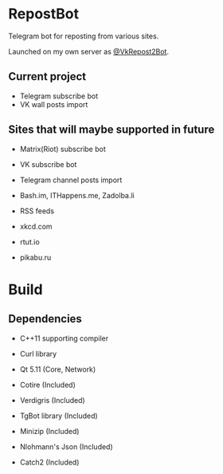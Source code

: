 # RepostBot

Telegram bot for reposting from various sites.

Launched on my own server as [@VkRepost2Bot](https://t.me/VkRepost2Bot).

## Current project

- Telegram subscribe bot
- VK wall posts import


## Sites that will maybe supported in future

- Matrix(Riot) subscribe bot
- VK subscribe bot

- Telegram channel posts import
- Bash.im, ITHappens.me, Zadolba.li
- RSS feeds
- xkcd.com
- rtut.io
- pikabu.ru


# Build

## Dependencies

- C++11 supporting compiler

- Curl library
- Qt 5.11 (Core, Network)

- Cotire (Included)
- Verdigris (Included)
- TgBot library (Included)
- Minizip (Included)
- Nlohmann's Json (Included)
- Catch2 (Included)
